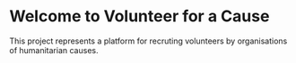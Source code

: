 # Welcome to Volunteer for a Cause

This project represents a platform for recruting volunteers by organisations of humanitarian causes.
